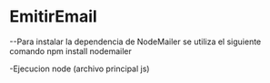 # EmitirEmail

--Para instalar la dependencia de NodeMailer se utiliza el siguiente comando
npm install nodemailer

-Ejecucion
node (archivo principal js)
